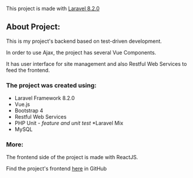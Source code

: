 This project is made with [Laravel 8.2.0](https://laravel.com/)

## About Project:

This is my project's backend based on test-driven development.

In order to use Ajax, the project has several Vue Components.

It has user interface for site management and also Restful Web Services to feed the frontend.

### The project was created using:

* Laravel Framework 8.2.0
* Vue.js
* Bootstrap 4
* Restful Web Services
* PHP Unit - *feature and unit test*
*Laravel Mix
* MySQL


### More:

The frontend side of the project is made with ReactJS.

Find the project's frontend [here](https://github.com/minaTfn/Remini-Front) in GitHub
